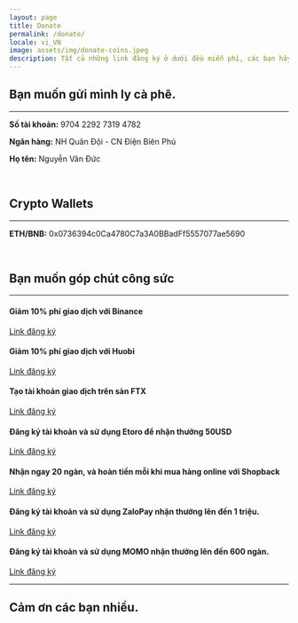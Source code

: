 ```yaml
---
layout: page
title: Donate
permalink: /donate/
locale: vi_VN
image: assets/img/donate-coins.jpeg
description: Tất cả những link đăng ký ở dưới đều miễn phí, các bạn hãy đăng ký bằng tài khoản chính mà các bạn hay dùng để mình có thêm chút động lực tiếp tục làm nội dung chia sẻ cho mọi người. Cảm ơn các bạn.
---
```


<div class="container">
	<h2>Bạn muốn gửi mình ly cà phê.</h2>
	<hr />
	<p><b>Số tài khoản:</b> 9704 2292 7319 4782</p>
	<p><b>Ngân hàng:</b> NH Quân Đội - CN Điện Biên Phủ</p>
	<p><b>Họ tên:</b> Nguyễn Văn Đức</p>
	<br />
	<h2>Crypto Wallets</h2>
	<hr />
	<p><b>ETH/BNB:</b> 0x0736394c0Ca4780C7a3A0BBadFf5557077ae5690 </p>
	<br />
	<h2>Bạn muốn góp chút công sức </h2>
	<hr />
	<h4>Giảm 10% phí giao dịch với Binance</h4>
	<p><a href="https://www.binance.com/en/register?ref=DNG0OYXS"> Link đăng ký</a></p>
	<h4>Giảm 10% phí giao dịch với Huobi</h4>
	<p><a href="https://www.huobi.com/en-us/topic/double-reward/?invite_code=a9y63223"> Link đăng ký</a></p>
	<h4>Tạo tài khoản giao dịch trên sàn FTX</h4>
	<p><a href="https://ftx.com/#a=34340991"> Link đăng ký</a></p>
	<h4>Đăng ký tài khoản và sử dụng Etoro để nhận thưởng 50USD</h4>
	<p><a href="https://etoro.tw/3froME0"> Link đăng ký</a></p>
	<h4>Nhận ngay 20 ngàn, và hoàn tiền mỗi khi mua hàng online với Shopback</h4>
	<p><a href="https://app.shopback.com/955UQLZmZhb"> Link đăng ký</a></p>
	<h4>Đăng ký tài khoản và sử dụng ZaloPay nhận thưởng lên đến 1 triệu.</h4>
	<p><a href="https://uudai.zalopay.vn/mapcardv5/web/buffer?utm_term=sharefacebook&fbclid=IwAR3hZ3YABb9kj0aIuM7_m1WHao6DWZbnvkLUxaOwYa0OaVBvlwCaaq97C1k&shareKey=0BevRReAK3wY8WUgUbyZyQ&navigate_to=referral_receiver"> Link đăng ký</a></p>
	<h4>Đăng ký tài khoản và sử dụng MOMO nhận thưởng lên đến 600 ngàn.</h4>
	<p><a href="https://momo.vn:4445/referral/MDk3NjUxNTAzMiZsaXhpMjAxOQ=="> Link đăng ký</a></p>
	<hr />
	<h2> Cảm ơn các bạn nhiều. </h2>
</div>
